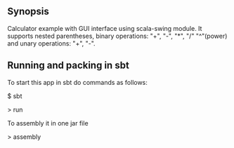 ## Synopsis

Calculator example with GUI interface using scala-swing module. 
It supports nested parentheses, binary operations: "+", "-", "*", "/" "^"(power) 
and unary  operations: "+", "-".   
  
## Running and packing in sbt

To start this app in sbt do commands as follows:

$ sbt

\> run

To assembly it in one jar file 

\> assembly
